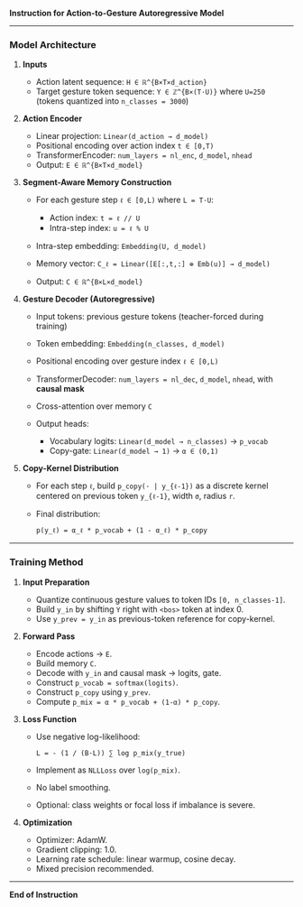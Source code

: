 **Instruction for Action-to-Gesture Autoregressive Model**

---

### Model Architecture

1. **Inputs**

   * Action latent sequence: `H ∈ ℝ^{B×T×d_action}`
   * Target gesture token sequence: `Y ∈ ℤ^{B×(T·U)}` where `U=250` (tokens quantized into `n_classes = 3000`)

2. **Action Encoder**

   * Linear projection: `Linear(d_action → d_model)`
   * Positional encoding over action index `t ∈ [0,T)`
   * TransformerEncoder: `num_layers = nl_enc`, `d_model`, `nhead`
   * Output: `E ∈ ℝ^{B×T×d_model}`

3. **Segment-Aware Memory Construction**

   * For each gesture step `ℓ ∈ [0,L)` where `L = T·U`:

     * Action index: `t = ℓ // U`
     * Intra-step index: `u = ℓ % U`
   * Intra-step embedding: `Embedding(U, d_model)`
   * Memory vector: `C_ℓ = Linear([E[:,t,:] ⊕ Emb(u)] → d_model)`
   * Output: `C ∈ ℝ^{B×L×d_model}`

4. **Gesture Decoder (Autoregressive)**

   * Input tokens: previous gesture tokens (teacher-forced during training)
   * Token embedding: `Embedding(n_classes, d_model)`
   * Positional encoding over gesture index `ℓ ∈ [0,L)`
   * TransformerDecoder: `num_layers = nl_dec`, `d_model`, `nhead`, with **causal mask**
   * Cross-attention over memory `C`
   * Output heads:

     * Vocabulary logits: `Linear(d_model → n_classes)` → `p_vocab`
     * Copy-gate: `Linear(d_model → 1)` → `α ∈ (0,1)`

5. **Copy-Kernel Distribution**

   * For each step `ℓ`, build `p_copy(· | y_{ℓ-1})` as a discrete kernel centered on previous token `y_{ℓ-1}`, width `σ`, radius `r`.
   * Final distribution:

     ```
     p(y_ℓ) = α_ℓ * p_vocab + (1 - α_ℓ) * p_copy
     ```

---

### Training Method

1. **Input Preparation**

   * Quantize continuous gesture values to token IDs `[0, n_classes-1]`.
   * Build `y_in` by shifting `Y` right with `<bos>` token at index 0.
   * Use `y_prev = y_in` as previous-token reference for copy-kernel.

2. **Forward Pass**

   * Encode actions → `E`.
   * Build memory `C`.
   * Decode with `y_in` and causal mask → logits, gate.
   * Construct `p_vocab = softmax(logits)`.
   * Construct `p_copy` using `y_prev`.
   * Compute `p_mix = α * p_vocab + (1-α) * p_copy`.

3. **Loss Function**

   * Use negative log-likelihood:

     ```
     L = - (1 / (B·L)) ∑ log p_mix(y_true)
     ```
   * Implement as `NLLLoss` over `log(p_mix)`.
   * No label smoothing.
   * Optional: class weights or focal loss if imbalance is severe.

4. **Optimization**

   * Optimizer: AdamW.
   * Gradient clipping: 1.0.
   * Learning rate schedule: linear warmup, cosine decay.
   * Mixed precision recommended.

---

**End of Instruction**
